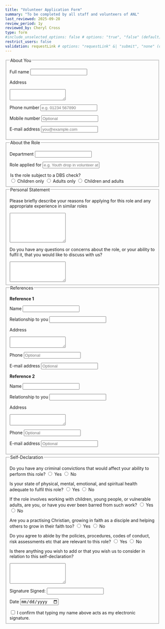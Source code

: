 ```yaml
---
title: "Volunteer Application Form"
summary: "To be completed by all staff and volunteers of ANL"
last_reviewed: 2025-09-28
review_period: 1y
reviewed_by: Cheryl Cross
type: form
#include_unselected_options: false # options: "true", "false" (default)
restrict_users: false
validation: requestLink # options: "requestLink" &| "submit", "none" (default)
---
```


<input type="hidden" name="_gotcha" style="display:none!important">

<fieldset>
  <legend>About You</legend>

  <label for="fullname">Full name</label>
  <input type="text" id="fullname" name="fullname" class="short-input name" required>

  <label for="address">Address</label>
  <textarea id="address" name="address" rows="2" required></textarea>

  <label for="phone">Phone number</label>
  <input type="tel" id="phone" name="phone" class="short-input" required placeholder="e.g. 01234 567890">

  <label for="mobile">Mobile number</label>
  <input type="tel" id="mobile" name="mobile" class="short-input" placeholder="Optional">

  <label for="email">E-mail address</label>
  <input type="email" id="submitted_by" name="email" required placeholder="you@example.com">

</fieldset>

<fieldset>
  <legend>About the Role</legend>

  <label for="department">Department</label>
  <input type="text" id="department" name="department" class="short-input" required>

  <label for="role">Role applied for</label>
  <input type="text" id="role" name="role" class="short-input" required placeholder="e.g. Youth drop in volunteer at Chinley TNT">

  <legend>Is the role subject to a DBS check?</legend>
  <label><input type="radio" name="dbs_check" value="Children only" required> Children only</label>
  <label><input type="radio" name="dbs_check" value="Adults only"> Adults only</label>
  <label><input type="radio" name="dbs_check" value="Children and adults"> Children and adults</label>

</fieldset>

<fieldset>
  <legend>Personal Statement</legend>

  <label for="statement">Please briefly describe your reasons for applying for this role and any appropriate experience in similar roles</label>
  <textarea id="statement" name="statement" rows="6" required></textarea>

  <label for="concerns">Do you have any questions or concerns about the role, or your ability to fulfil it, that you would like to discuss with us?</label>
  <textarea id="concerns" name="concerns" rows="4"></textarea>

</fieldset>

<fieldset>
  <legend>References</legend>

  <strong>Reference 1</strong>

  <label for="ref1_name">Name</label>
  <input type="text" id="ref1_name" name="ref1_name" class="short-input" required>

  <label for="ref1_relationship">Relationship to you</label>
  <input type="text" id="ref1_relationship" name="ref1_relationship" class="short-input" required>

  <label for="ref1_address">Address</label>
  <textarea id="ref1_address" name="ref1_address" rows="2" required></textarea>

  <label for="ref1_phone">Phone</label>
  <input type="tel" id="ref1_phone" name="ref1_phone" class="short-input" placeholder="Optional">

  <label for="ref1_email">E-mail address</label>
  <input type="email" id="ref1_email" name="ref1_email" placeholder="Optional">

  <strong>Reference 2</strong>

  <label for="ref2_name">Name</label>
  <input type="text" id="ref2_name" name="ref2_name" class="short-input" required>

  <label for="ref2_relationship">Relationship to you</label>
  <input type="text" id="ref2_relationship" name="ref2_relationship" class="short-input">

  <label for="ref2_address">Address</label>
  <textarea id="ref2_address" name="ref2_address" rows="2" required></textarea>

  <label for="ref2_phone">Phone</label>
  <input type="tel" id="ref2_phone" name="ref2_phone" class="short-input" placeholder="Optional">

  <label for="ref2_email">E-mail address</label>
  <input type="email" id="ref2_email" name="ref2_email" placeholder="Optional">

</fieldset>

<fieldset>
  <legend>Self-Declaration</legend>

  <label>Do you have any criminal convictions that would affect your ability to perform this role?</label>
  <label><input type="radio" name="convictions" value="Yes" required> Yes</label>
  <label><input type="radio" name="convictions" value="No"> No</label>

  <label>Is your state of physical, mental, emotional, and spiritual health adequate to fulfil this role?</label>
  <label><input type="radio" name="health" value="Yes" required> Yes</label>
  <label><input type="radio" name="health" value="No"> No</label>

  <label>If the role involves working with children, young people, or vulnerable adults, are you, or have you ever been barred from such work?</label>
  <label><input type="radio" name="barred" value="Yes" required> Yes</label>
  <label><input type="radio" name="barred" value="No"> No</label>

  <label>Are you a practising Christian, growing in faith as a disciple and helping others to grow in their faith too?</label>
  <label><input type="radio" name="christian" value="Yes" required> Yes</label>
  <label><input type="radio" name="christian" value="No"> No</label>

  <label>Do you agree to abide by the policies, procedures, codes of conduct, risk assessments etc that are relevant to this role?</label>
  <label><input type="radio" name="policies" value="Yes" required> Yes</label>
  <label><input type="radio" name="policies" value="No"> No</label>

  <label for="self_declaration_extra">Is there anything you wish to add or that you wish us to consider in relation to this self-declaration?</label>
  <textarea id="self_declaration_extra" name="self_declaration_extra" rows="4"></textarea>

  <label>Signature</label>
  <label class="checkbox-inline required">
    Signed:
    <input type="text" id="RefereeName" name="referee_name" class="short-input" required>
  </label>

  <label for="RefereeDate" class="required">Date</label>
  <input type="date" id="RefereeDate" name="referee_date" class="short-input autofill-today" required>

  <label class="checkbox-inline required">
    <input type="checkbox" name="RefereeSignatureConfirm" required>
    I confirm that typing my name above acts as my electronic signature.
  </label>

</fieldset>

